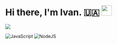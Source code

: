 <h1>
  Hi there, I'm Ivan. 🇺🇦
  <img src="https://github.com/blackcater/blackcater/raw/main/images/Hi.gif" height="32"/>
</h1>

![](https://github-profile-summary-cards.vercel.app/api/cards/profile-details?username=webfryingpan&theme=solarized_dark)

![JavaScript](https://img.shields.io/badge/javascript-%23323330.svg?style=for-the-badge&logo=javascript&logoColor=%23F7DF1E)
![NodeJS](https://img.shields.io/badge/node.js-6DA55F?style=for-the-badge&logo=node.js&logoColor=white)
